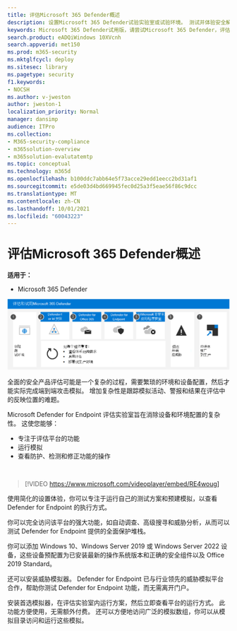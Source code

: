 ```yaml
---
title: 评估Microsoft 365 Defender概述
description: 设置Microsoft 365 Defender试验实验室或试验环境。 测试并体验安全解决方案如何设计用于保护组织中设备、标识、数据和应用。
keywords: Microsoft 365 Defender试用版，请尝试Microsoft 365 Defender，评估Microsoft 365 Defender，Microsoft 365 Defender实验室，Microsoft 365 Defender试点， 网络安全性， 高级永久性威胁， 企业安全， 设备， 设备， 标识， 用户， 数据， 应用程序， 事件， 自动调查和修正， 高级搜寻
search.product: eADQiWindows 10XVcnh
search.appverid: met150
ms.prod: m365-security
ms.mktglfcycl: deploy
ms.sitesec: library
ms.pagetype: security
f1.keywords:
- NOCSH
ms.author: v-jweston
author: jweston-1
localization_priority: Normal
manager: dansimp
audience: ITPro
ms.collection:
- M365-security-compliance
- m365solution-overview
- m365solution-evalutatemtp
ms.topic: conceptual
ms.technology: m365d
ms.openlocfilehash: b100ddc7abb64e5f73acce29edd1eecc2bd31af1
ms.sourcegitcommit: e5de03d4bd669945fec0d25a3f5eae56f86c9dcc
ms.translationtype: MT
ms.contentlocale: zh-CN
ms.lasthandoff: 10/01/2021
ms.locfileid: "60043223"
---
```

# <a name="evaluate-microsoft-365-defender-for-endpoint-overview"></a>评估Microsoft 365 Defender概述

**适用于：**

- Microsoft 365 Defender

![Microsoft 365 Defender评估和试点过程。](../../media/defender/m365-defender-eval-process.png)

全面的安全产品评估可能是一个复杂的过程，需要繁琐的环境和设备配置，然后才能实际完成端到端攻击模拟。 增加复杂性是跟踪模拟活动、警报和结果在评估中的反映位置的难题。

Microsoft Defender for Endpoint 评估实验室旨在消除设备和环境配置的复杂性。 这使您能够：

- 专注于评估平台的功能
- 运行模拟
- 查看防护、检测和修正功能的操作
<br>

> [!VIDEO https://www.microsoft.com/videoplayer/embed/RE4woug]

使用简化的设置体验，你可以专注于运行自己的测试方案和预建模拟，以查看 Defender for Endpoint 的执行方式。

你可以完全访问该平台的强大功能，如自动调查、高级搜寻和威胁分析，从而可以测试 Defender for Endpoint 提供的全面保护堆栈。

你可以添加 Windows 10、Windows Server 2019 或 Windows Server 2022 设备，这些设备预配置为已安装最新的操作系统版本和正确的安全组件以及 Office 2019 Standard。

还可以安装威胁模拟器。 Defender for Endpoint 已与行业领先的威胁模拟平台合作，帮助你测试 Defender for Endpoint 功能，而无需离开门户。

 安装首选模拟器，在评估实验室内运行方案，然后立即查看平台的运行方式。 此功能方便使用，无需额外付费。 还可以方便地访问广泛的模拟数组，你可以从模拟目录访问和运行这些模拟。
